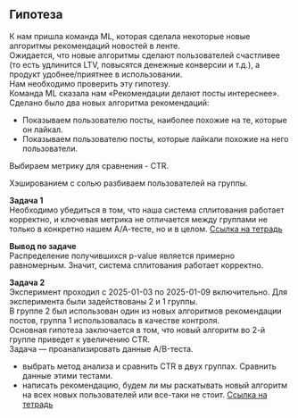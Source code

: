 ## Гипотеза
К нам пришла команда ML, которая сделала некоторые новые алгоритмы рекомендаций новостей в ленте.  
Ожидается, что новые алгоритмы сделают пользователей счастливее (то есть удлинится LTV, повысятся денежные конверсии и т.д.), а продукт удобнее/приятнее в использовании.  
Нам необходимо проверить эту гипотезу.  
Команда ML сказала нам «Рекомендации делают посты интереснее». Сделано было два новых алгоритма рекомендаций:  
- Показываем пользователю посты, наиболее похожие на те, которые он лайкал.  
- Показываем пользователю посты, которые лайкали похожие на него пользователи.  

Выбираем метрику для сравнения - CTR.  

Хэшированием с солью разбиваем пользователей на группы.

**Задача 1**  
Необходимо убедиться в том, что наша система сплитования работает корректно, и ключевая метрика не отличается между группами не только в конкретно нашем А/А-тесте, но и в целом.
[Ссылка на тетрадь](AB-test/Задача1.ipynb)  

**Вывод по задаче**  
Распределение получившихся p-value является примерно равномерным. Значит, система сплитования работает корректно.

**Задача 2**  
Эксперимент проходил с 2025-01-03 по 2025-01-09 включительно. Для эксперимента были задействованы 2 и 1 группы.  
В группе 2 был использован один из новых алгоритмов рекомендации постов, группа 1 использовалась в качестве контроля.  
Основная гипотеза заключается в том, что новый алгоритм во 2-й группе приведет к увеличению CTR.  
Задача — проанализировать данные А/B-теста.  
- выбрать метод анализа и сравнить CTR в двух группах. Сравнить данные этими тестами. 
- написать рекомендацию, будем ли мы раскатывать новый алгоритм на всех новых пользователей или все-таки не стоит.
[Ссылка на тетрадь](AB-test/Задача2.ipynb) 

